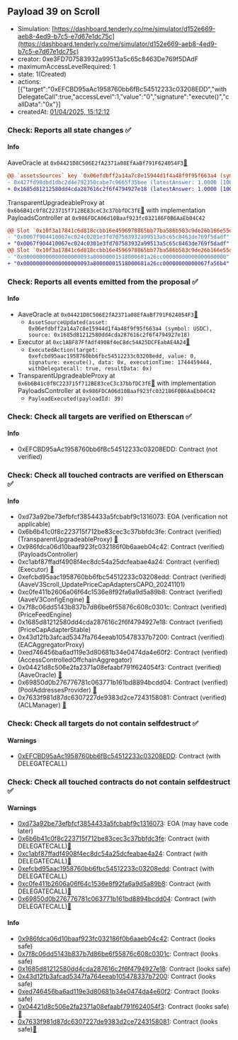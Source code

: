## Payload 39 on Scroll

- Simulation: [https://dashboard.tenderly.co/me/simulator/d152e669-aeb8-4ed9-b7c5-e7d67e1dc75c](https://dashboard.tenderly.co/me/simulator/d152e669-aeb8-4ed9-b7c5-e7d67e1dc75c)
- creator: 0xe3FD707583932a99513a5c65c8463De769f5DAdF
- maximumAccessLevelRequired: 1
- state: 1(Created)
- actions: [{"target":"0xEFCBD95aAc1958760bb6fBc54512233c03208EDD","withDelegateCall":true,"accessLevel":1,"value":"0","signature":"execute()","callData":"0x"}]
- createdAt: [01/04/2025, 15:12:12](https://scrollscan.com/tx/0x368092ac8b1881a9785036935bbff028599072ca3e64399809784730e2ffb7b2)

### Check: Reports all state changes :white_check_mark:

#### Info


AaveOracle at `0x04421D8C506E2fA2371a08EfAaBf791F624054F3`[:ghost:](https://github.com/bgd-labs/aave-address-book "AaveV3Scroll.ORACLE")
```diff
@@ `assetsSources` key `0x06efdbff2a14a7c8e15944d1f4a48f9f95f663a4 (symbol: USDC)` @@
- 0x427fd98dbd1dbc2d4e792350cabe7c9665f35bee (latestAnswer: 1.0000 [100003353, 8 decimals], description: Capped USDC/USD)
+ 0x1685d81212580dd4cda287616c2f6f4794927e18 (latestAnswer: 1.0000 [100003353, 8 decimals], description: Capped USDC/USD)
```

TransparentUpgradeableProxy at `0x6b6B41c0f8C223715f712BE83ceC3c37bbfDC3fE`[:ghost:](https://github.com/bgd-labs/aave-address-book "GovernanceV3Scroll.PAYLOADS_CONTROLLER") with implementation PayloadsController at `0x986FDCA06d10Baaf923fc032186F0B6AaEb04C42`
```diff
@@ Slot `0x10f3a17841c6d818ccbb16e4596978865bb77ba586b583c9de26b166e55de864` @@
- "0x0067f904410067ec024c0201e3fd707583932a99513a5c65c8463de769f5dadf"
+ "0x0067f904410067ec024c0301e3fd707583932a99513a5c65c8463de769f5dadf"
@@ Slot `0x10f3a17841c6d818ccbb16e4596978865bb77ba586b583c9de26b166e55de865` @@
- "0x000000000000000000093a80000001518000681a26cc00000000000000000000"
+ "0x000000000000000000093a80000001518000681a26cc00000000000067fa56b4"
```


### Check: Reports all events emitted from the proposal :white_check_mark:

#### Info

- AaveOracle at `0x04421D8C506E2fA2371a08EfAaBf791F624054F3`[:ghost:](https://github.com/bgd-labs/aave-address-book "AaveV3Scroll.ORACLE")
  - `AssetSourceUpdated(asset: 0x06efdbff2a14a7c8e15944d1f4a48f9f95f663a4 (symbol: USDC), source: 0x1685d81212580dd4cda287616c2f6f4794927e18)`
- Executor at `0xc1ABF87FfAdf4908f4eC8dc54A25DCFEabAE4A24`[:ghost:](https://github.com/bgd-labs/aave-address-book "AaveV3Scroll.ACL_ADMIN, GovernanceV3Scroll.EXECUTOR_LVL_1")
  - `ExecutedAction(target: 0xefcbd95aac1958760bb6fbc54512233c03208edd, value: 0, signature: execute(), data: 0x, executionTime: 1744459444, withDelegatecall: true, resultData: 0x)`
- TransparentUpgradeableProxy at `0x6b6B41c0f8C223715f712BE83ceC3c37bbfDC3fE`[:ghost:](https://github.com/bgd-labs/aave-address-book "GovernanceV3Scroll.PAYLOADS_CONTROLLER") with implementation PayloadsController at `0x986FDCA06d10Baaf923fc032186F0B6AaEb04C42`
  - `PayloadExecuted(payloadId: 39)`

### Check: Check all targets are verified on Etherscan :white_check_mark:

#### Info

- 0xEFCBD95aAc1958760bb6fBc54512233c03208EDD: Contract (not verified) 

### Check: Check all touched contracts are verified on Etherscan :white_check_mark:

#### Info

- 0xd73a92be73efbfcf3854433a5fcbabf9c1316073: EOA (verification not applicable)
- 0x6b6b41c0f8c223715f712be83cec3c37bbfdc3fe: Contract (verified) (TransparentUpgradeableProxy) [:ghost:](https://github.com/bgd-labs/aave-address-book "GovernanceV3Scroll.PAYLOADS_CONTROLLER")
- 0x986fdca06d10baaf923fc032186f0b6aaeb04c42: Contract (verified) (PayloadsController) 
- 0xc1abf87ffadf4908f4ec8dc54a25dcfeabae4a24: Contract (verified) (Executor) [:ghost:](https://github.com/bgd-labs/aave-address-book "AaveV3Scroll.ACL_ADMIN, GovernanceV3Scroll.EXECUTOR_LVL_1")
- 0xefcbd95aac1958760bb6fbc54512233c03208edd: Contract (verified) (AaveV3Scroll_UpdatePriceCapAdaptersCAPO_20241101) 
- 0xc0fe411b2606a06f64c1536e8f92fa6a9d5a89b8: Contract (verified) (AaveV3ConfigEngine) [:ghost:](https://github.com/bgd-labs/aave-address-book "AaveV3Scroll.CONFIG_ENGINE")
- 0x7f8c06dd5143b837b7d86be6f55876c608c0301c: Contract (verified) (PriceFeedEngine) 
- 0x1685d81212580dd4cda287616c2f6f4794927e18: Contract (verified) (PriceCapAdapterStable) 
- 0x43d12fb3afcad5347fa764eeab105478337b7200: Contract (verified) (EACAggregatorProxy) 
- 0xed746456ba6ad119e3d80681b34e0474da4e60f2: Contract (verified) (AccessControlledOffchainAggregator) 
- 0x04421d8c506e2fa2371a08efaabf791f624054f3: Contract (verified) (AaveOracle) [:ghost:](https://github.com/bgd-labs/aave-address-book "AaveV3Scroll.ORACLE")
- 0x69850d0b276776781c063771b161bd8894bcdd04: Contract (verified) (PoolAddressesProvider) [:ghost:](https://github.com/bgd-labs/aave-address-book "AaveV3Scroll.POOL_ADDRESSES_PROVIDER")
- 0x7633f981d87dc6307227de9383d2ce7243158081: Contract (verified) (ACLManager) [:ghost:](https://github.com/bgd-labs/aave-address-book "AaveV3Scroll.ACL_MANAGER")

### Check: Check all targets do not contain selfdestruct :white_check_mark:

#### Warnings

- [0xEFCBD95aAc1958760bb6fBc54512233c03208EDD](https://scrollscan.com/address/0xEFCBD95aAc1958760bb6fBc54512233c03208EDD): Contract (with DELEGATECALL)

### Check: Check all touched contracts do not contain selfdestruct :white_check_mark:

#### Warnings

- [0xd73a92be73efbfcf3854433a5fcbabf9c1316073](https://scrollscan.com/address/0xd73a92be73efbfcf3854433a5fcbabf9c1316073): EOA (may have code later)
- [0x6b6b41c0f8c223715f712be83cec3c37bbfdc3fe](https://scrollscan.com/address/0x6b6b41c0f8c223715f712be83cec3c37bbfdc3fe): Contract (with DELEGATECALL)[:ghost:](https://github.com/bgd-labs/aave-address-book "GovernanceV3Scroll.PAYLOADS_CONTROLLER")
- [0xc1abf87ffadf4908f4ec8dc54a25dcfeabae4a24](https://scrollscan.com/address/0xc1abf87ffadf4908f4ec8dc54a25dcfeabae4a24): Contract (with DELEGATECALL)[:ghost:](https://github.com/bgd-labs/aave-address-book "AaveV3Scroll.ACL_ADMIN, GovernanceV3Scroll.EXECUTOR_LVL_1")
- [0xefcbd95aac1958760bb6fbc54512233c03208edd](https://scrollscan.com/address/0xefcbd95aac1958760bb6fbc54512233c03208edd): Contract (with DELEGATECALL)
- [0xc0fe411b2606a06f64c1536e8f92fa6a9d5a89b8](https://scrollscan.com/address/0xc0fe411b2606a06f64c1536e8f92fa6a9d5a89b8): Contract (with DELEGATECALL)[:ghost:](https://github.com/bgd-labs/aave-address-book "AaveV3Scroll.CONFIG_ENGINE")
- [0x69850d0b276776781c063771b161bd8894bcdd04](https://scrollscan.com/address/0x69850d0b276776781c063771b161bd8894bcdd04): Contract (with DELEGATECALL)[:ghost:](https://github.com/bgd-labs/aave-address-book "AaveV3Scroll.POOL_ADDRESSES_PROVIDER")

#### Info

- [0x986fdca06d10baaf923fc032186f0b6aaeb04c42](https://scrollscan.com/address/0x986fdca06d10baaf923fc032186f0b6aaeb04c42): Contract (looks safe)
- [0x7f8c06dd5143b837b7d86be6f55876c608c0301c](https://scrollscan.com/address/0x7f8c06dd5143b837b7d86be6f55876c608c0301c): Contract (looks safe)
- [0x1685d81212580dd4cda287616c2f6f4794927e18](https://scrollscan.com/address/0x1685d81212580dd4cda287616c2f6f4794927e18): Contract (looks safe)
- [0x43d12fb3afcad5347fa764eeab105478337b7200](https://scrollscan.com/address/0x43d12fb3afcad5347fa764eeab105478337b7200): Contract (looks safe)
- [0xed746456ba6ad119e3d80681b34e0474da4e60f2](https://scrollscan.com/address/0xed746456ba6ad119e3d80681b34e0474da4e60f2): Contract (looks safe)
- [0x04421d8c506e2fa2371a08efaabf791f624054f3](https://scrollscan.com/address/0x04421d8c506e2fa2371a08efaabf791f624054f3): Contract (looks safe)[:ghost:](https://github.com/bgd-labs/aave-address-book "AaveV3Scroll.ORACLE")
- [0x7633f981d87dc6307227de9383d2ce7243158081](https://scrollscan.com/address/0x7633f981d87dc6307227de9383d2ce7243158081): Contract (looks safe)[:ghost:](https://github.com/bgd-labs/aave-address-book "AaveV3Scroll.ACL_MANAGER")

